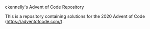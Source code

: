 ckennelly's Advent of Code Repository

This is a repository containing solutions for the 2020 Advent of Code
(https://adventofcode.com/).
